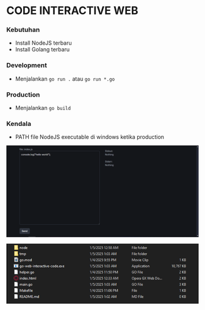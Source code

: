 # CODE INTERACTIVE WEB

### Kebutuhan

- Install NodeJS terbaru
- Install Golang terbaru

### Development

- Menjalankan `go run .` atau `go run *.go`

### Production

- Menjalankan `go build`

### Kendala

- PATH file NodeJS executable di windows ketika production

![IMG_PROD](WEB.PNG "Title")

![IMG_PROD](IMG_PROD.PNG "Title")

